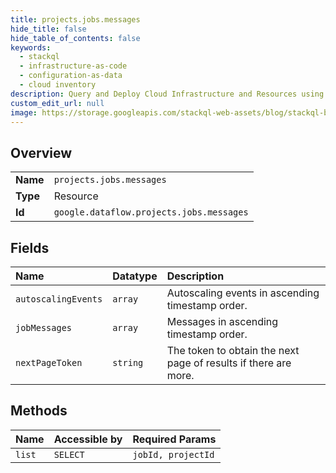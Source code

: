 ```yaml
---
title: projects.jobs.messages
hide_title: false
hide_table_of_contents: false
keywords:
  - stackql
  - infrastructure-as-code
  - configuration-as-data
  - cloud inventory
description: Query and Deploy Cloud Infrastructure and Resources using SQL
custom_edit_url: null
image: https://storage.googleapis.com/stackql-web-assets/blog/stackql-blog-post-featured-image.png
---
```

  
    

## Overview
<table><tbody>
<tr><td><b>Name</b></td><td><code>projects.jobs.messages</code></td></tr>
<tr><td><b>Type</b></td><td>Resource</td></tr>
<tr><td><b>Id</b></td><td><code>google.dataflow.projects.jobs.messages</code></td></tr>
</tbody></table>

## Fields
| Name | Datatype | Description |
|:-----|:---------|:------------|
| `autoscalingEvents` | `array` | Autoscaling events in ascending timestamp order. |
| `jobMessages` | `array` | Messages in ascending timestamp order. |
| `nextPageToken` | `string` | The token to obtain the next page of results if there are more. |
## Methods
| Name | Accessible by | Required Params |
|:-----|:--------------|:----------------|
| `list` | `SELECT` | `jobId, projectId` |
